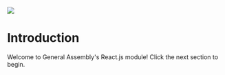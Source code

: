 ![](https://ga-dash.s3.amazonaws.com/production/assets/logo-9f88ae6c9c3871690e33280fcf557f33.png)

# Introduction

Welcome to General Assembly's React.js module! Click the next section to begin.
